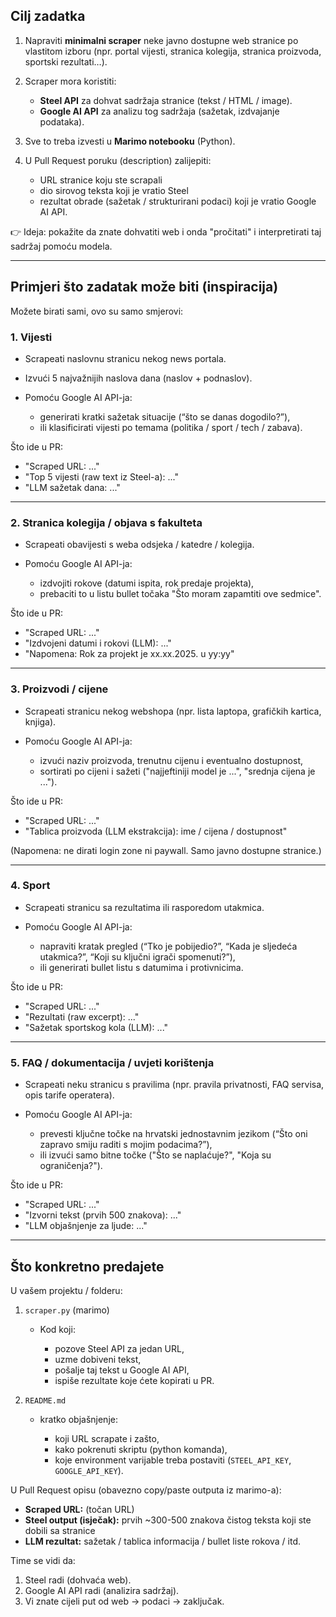 ## Cilj zadatka

1. Napraviti **minimalni scraper** neke javno dostupne web stranice po vlastitom izboru (npr. portal vijesti, stranica kolegija, stranica proizvoda, sportski rezultati…).
2. Scraper mora koristiti:

   * **Steel API** za dohvat sadržaja stranice (tekst / HTML / image).
   * **Google AI API** za analizu tog sadržaja (sažetak, izdvajanje podataka).
3. Sve to treba izvesti u **Marimo notebooku** (Python).
4. U Pull Request poruku (description) zalijepiti:

   * URL stranice koju ste scrapali
   * dio sirovog teksta koji je vratio Steel
   * rezultat obrade (sažetak / strukturirani podaci) koji je vratio Google AI API.

👉 Ideja: pokažite da znate dohvatiti web i onda "pročitati" i interpretirati taj sadržaj pomoću modela.

---

## Primjeri što zadatak može biti (inspiracija)

Možete birati sami, ovo su samo smjerovi:

### 1. Vijesti

* Scrapeati naslovnu stranicu nekog news portala.
* Izvući 5 najvažnijih naslova dana (naslov + podnaslov).
* Pomoću Google AI API-ja:

  * generirati kratki sažetak situacije (“što se danas dogodilo?”),
  * ili klasificirati vijesti po temama (politika / sport / tech / zabava).

Što ide u PR:

* "Scraped URL: ..."
* "Top 5 vijesti (raw text iz Steel-a): ..."
* "LLM sažetak dana: ..."

---

### 2. Stranica kolegija / objava s fakulteta

* Scrapeati obavijesti s weba odsjeka / katedre / kolegija.
* Pomoću Google AI API-ja:

  * izdvojiti rokove (datumi ispita, rok predaje projekta),
  * prebaciti to u listu bullet točaka "Što moram zapamtiti ove sedmice".

Što ide u PR:

* "Scraped URL: ..."
* "Izdvojeni datumi i rokovi (LLM): ..."
* "Napomena: Rok za projekt je xx.xx.2025. u yy:yy"

---

### 3. Proizvodi / cijene

* Scrapeati stranicu nekog webshopa (npr. lista laptopa, grafičkih kartica, knjiga).
* Pomoću Google AI API-ja:

  * izvući naziv proizvoda, trenutnu cijenu i eventualno dostupnost,
  * sortirati po cijeni i sažeti ("najjeftiniji model je ...", "srednja cijena je ...").

Što ide u PR:

* "Scraped URL: ..."
* "Tablica proizvoda (LLM ekstrakcija): ime / cijena / dostupnost"

(Napomena: ne dirati login zone ni paywall. Samo javno dostupne stranice.)

---

### 4. Sport

* Scrapeati stranicu sa rezultatima ili rasporedom utakmica.
* Pomoću Google AI API-ja:

  * napraviti kratak pregled (“Tko je pobijedio?”, “Kada je sljedeća utakmica?”, “Koji su ključni igrači spomenuti?”),
  * ili generirati bullet listu s datumima i protivnicima.

Što ide u PR:

* "Scraped URL: ..."
* "Rezultati (raw excerpt): ..."
* "Sažetak sportskog kola (LLM): ..."

---

### 5. FAQ / dokumentacija / uvjeti korištenja

* Scrapeati neku stranicu s pravilima (npr. pravila privatnosti, FAQ servisa, opis tarife operatera).
* Pomoću Google AI API-ja:

  * prevesti ključne točke na hrvatski jednostavnim jezikom (“Što oni zapravo smiju raditi s mojim podacima?”),
  * ili izvući samo bitne točke ("Što se naplaćuje?", "Koja su ograničenja?").

Što ide u PR:

* "Scraped URL: ..."
* "Izvorni tekst (prvih 500 znakova): ..."
* "LLM objašnjenje za ljude: ..."

---

## Što konkretno predajete

U vašem projektu / folderu:

1. `scraper.py` (marimo)

   * Kod koji:

     * pozove Steel API za jedan URL,
     * uzme dobiveni tekst,
     * pošalje taj tekst u Google AI API,
     * ispiše rezultate koje ćete kopirati u PR.
2. `README.md`

   * kratko objašnjenje:

     * koji URL scrapate i zašto,
     * kako pokrenuti skriptu (python komanda),
     * koje environment varijable treba postaviti (`STEEL_API_KEY`, `GOOGLE_API_KEY`).

U Pull Request opisu (obavezno copy/paste outputa iz marimo-a):

* **Scraped URL:** (točan URL)
* **Steel output (isječak):** prvih ~300-500 znakova čistog teksta koji ste dobili sa stranice
* **LLM rezultat:** sažetak / tablica informacija / bullet liste rokova / itd.

Time se vidi da:

1. Steel radi (dohvaća web).
2. Google AI API radi (analizira sadržaj).
3. Vi znate cijeli put od web → podaci → zaključak.




